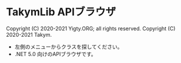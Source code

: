 # TakymLib APIブラウザ
Copyright (C) 2020-2021 Yigty.ORG; all rights reserved.
Copyright (C) 2020-2021 Takym.

 - 左側のメニューからクラスを探してください。
 - .NET 5.0 向けのAPIブラウザです。
